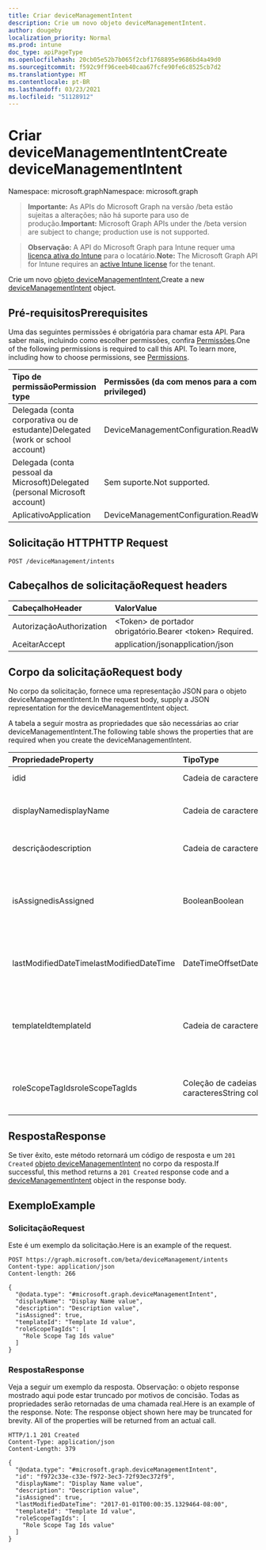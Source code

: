 ```yaml
---
title: Criar deviceManagementIntent
description: Crie um novo objeto deviceManagementIntent.
author: dougeby
localization_priority: Normal
ms.prod: intune
doc_type: apiPageType
ms.openlocfilehash: 20cb05e52b7b065f2cbf1768895e9686bd4a49d0
ms.sourcegitcommit: f592c9ff96ceeb40caa67fcfe90fe6c8525cb7d2
ms.translationtype: MT
ms.contentlocale: pt-BR
ms.lasthandoff: 03/23/2021
ms.locfileid: "51128912"
---
```

# <a name="create-devicemanagementintent"></a><span data-ttu-id="38fb4-103">Criar deviceManagementIntent</span><span class="sxs-lookup"><span data-stu-id="38fb4-103">Create deviceManagementIntent</span></span>

<span data-ttu-id="38fb4-104">Namespace: microsoft.graph</span><span class="sxs-lookup"><span data-stu-id="38fb4-104">Namespace: microsoft.graph</span></span>

> <span data-ttu-id="38fb4-105">**Importante:** As APIs do Microsoft Graph na versão /beta estão sujeitas a alterações; não há suporte para uso de produção.</span><span class="sxs-lookup"><span data-stu-id="38fb4-105">**Important:** Microsoft Graph APIs under the /beta version are subject to change; production use is not supported.</span></span>

> <span data-ttu-id="38fb4-106">**Observação:** A API do Microsoft Graph para Intune requer uma [licença ativa do Intune](https://go.microsoft.com/fwlink/?linkid=839381) para o locatário.</span><span class="sxs-lookup"><span data-stu-id="38fb4-106">**Note:** The Microsoft Graph API for Intune requires an [active Intune license](https://go.microsoft.com/fwlink/?linkid=839381) for the tenant.</span></span>

<span data-ttu-id="38fb4-107">Crie um novo [objeto deviceManagementIntent.](../resources/intune-deviceintent-devicemanagementintent.md)</span><span class="sxs-lookup"><span data-stu-id="38fb4-107">Create a new [deviceManagementIntent](../resources/intune-deviceintent-devicemanagementintent.md) object.</span></span>

## <a name="prerequisites"></a><span data-ttu-id="38fb4-108">Pré-requisitos</span><span class="sxs-lookup"><span data-stu-id="38fb4-108">Prerequisites</span></span>
<span data-ttu-id="38fb4-p101">Uma das seguintes permissões é obrigatória para chamar esta API. Para saber mais, incluindo como escolher permissões, confira [Permissões](/graph/permissions-reference).</span><span class="sxs-lookup"><span data-stu-id="38fb4-p101">One of the following permissions is required to call this API. To learn more, including how to choose permissions, see [Permissions](/graph/permissions-reference).</span></span>

|<span data-ttu-id="38fb4-111">Tipo de permissão</span><span class="sxs-lookup"><span data-stu-id="38fb4-111">Permission type</span></span>|<span data-ttu-id="38fb4-112">Permissões (da com menos para a com mais privilégios)</span><span class="sxs-lookup"><span data-stu-id="38fb4-112">Permissions (from least to most privileged)</span></span>|
|:---|:---|
|<span data-ttu-id="38fb4-113">Delegada (conta corporativa ou de estudante)</span><span class="sxs-lookup"><span data-stu-id="38fb4-113">Delegated (work or school account)</span></span>|<span data-ttu-id="38fb4-114">DeviceManagementConfiguration.ReadWrite.All</span><span class="sxs-lookup"><span data-stu-id="38fb4-114">DeviceManagementConfiguration.ReadWrite.All</span></span>|
|<span data-ttu-id="38fb4-115">Delegada (conta pessoal da Microsoft)</span><span class="sxs-lookup"><span data-stu-id="38fb4-115">Delegated (personal Microsoft account)</span></span>|<span data-ttu-id="38fb4-116">Sem suporte.</span><span class="sxs-lookup"><span data-stu-id="38fb4-116">Not supported.</span></span>|
|<span data-ttu-id="38fb4-117">Aplicativo</span><span class="sxs-lookup"><span data-stu-id="38fb4-117">Application</span></span>|<span data-ttu-id="38fb4-118">DeviceManagementConfiguration.ReadWrite.All</span><span class="sxs-lookup"><span data-stu-id="38fb4-118">DeviceManagementConfiguration.ReadWrite.All</span></span>|

## <a name="http-request"></a><span data-ttu-id="38fb4-119">Solicitação HTTP</span><span class="sxs-lookup"><span data-stu-id="38fb4-119">HTTP Request</span></span>
<!-- {
  "blockType": "ignored"
}
-->
``` http
POST /deviceManagement/intents
```

## <a name="request-headers"></a><span data-ttu-id="38fb4-120">Cabeçalhos de solicitação</span><span class="sxs-lookup"><span data-stu-id="38fb4-120">Request headers</span></span>
|<span data-ttu-id="38fb4-121">Cabeçalho</span><span class="sxs-lookup"><span data-stu-id="38fb4-121">Header</span></span>|<span data-ttu-id="38fb4-122">Valor</span><span class="sxs-lookup"><span data-stu-id="38fb4-122">Value</span></span>|
|:---|:---|
|<span data-ttu-id="38fb4-123">Autorização</span><span class="sxs-lookup"><span data-stu-id="38fb4-123">Authorization</span></span>|<span data-ttu-id="38fb4-124">&lt;Token&gt; de portador obrigatório.</span><span class="sxs-lookup"><span data-stu-id="38fb4-124">Bearer &lt;token&gt; Required.</span></span>|
|<span data-ttu-id="38fb4-125">Aceitar</span><span class="sxs-lookup"><span data-stu-id="38fb4-125">Accept</span></span>|<span data-ttu-id="38fb4-126">application/json</span><span class="sxs-lookup"><span data-stu-id="38fb4-126">application/json</span></span>|

## <a name="request-body"></a><span data-ttu-id="38fb4-127">Corpo da solicitação</span><span class="sxs-lookup"><span data-stu-id="38fb4-127">Request body</span></span>
<span data-ttu-id="38fb4-128">No corpo da solicitação, fornece uma representação JSON para o objeto deviceManagementIntent.</span><span class="sxs-lookup"><span data-stu-id="38fb4-128">In the request body, supply a JSON representation for the deviceManagementIntent object.</span></span>

<span data-ttu-id="38fb4-129">A tabela a seguir mostra as propriedades que são necessárias ao criar deviceManagementIntent.</span><span class="sxs-lookup"><span data-stu-id="38fb4-129">The following table shows the properties that are required when you create the deviceManagementIntent.</span></span>

|<span data-ttu-id="38fb4-130">Propriedade</span><span class="sxs-lookup"><span data-stu-id="38fb4-130">Property</span></span>|<span data-ttu-id="38fb4-131">Tipo</span><span class="sxs-lookup"><span data-stu-id="38fb4-131">Type</span></span>|<span data-ttu-id="38fb4-132">Descrição</span><span class="sxs-lookup"><span data-stu-id="38fb4-132">Description</span></span>|
|:---|:---|:---|
|<span data-ttu-id="38fb4-133">id</span><span class="sxs-lookup"><span data-stu-id="38fb4-133">id</span></span>|<span data-ttu-id="38fb4-134">Cadeia de caracteres</span><span class="sxs-lookup"><span data-stu-id="38fb4-134">String</span></span>|<span data-ttu-id="38fb4-135">A ID de intenção</span><span class="sxs-lookup"><span data-stu-id="38fb4-135">The intent ID</span></span>|
|<span data-ttu-id="38fb4-136">displayName</span><span class="sxs-lookup"><span data-stu-id="38fb4-136">displayName</span></span>|<span data-ttu-id="38fb4-137">Cadeia de caracteres</span><span class="sxs-lookup"><span data-stu-id="38fb4-137">String</span></span>|<span data-ttu-id="38fb4-138">O nome de exibição dado pelo usuário</span><span class="sxs-lookup"><span data-stu-id="38fb4-138">The user given display name</span></span>|
|<span data-ttu-id="38fb4-139">descrição</span><span class="sxs-lookup"><span data-stu-id="38fb4-139">description</span></span>|<span data-ttu-id="38fb4-140">Cadeia de caracteres</span><span class="sxs-lookup"><span data-stu-id="38fb4-140">String</span></span>|<span data-ttu-id="38fb4-141">A descrição dada pelo usuário</span><span class="sxs-lookup"><span data-stu-id="38fb4-141">The user given description</span></span>|
|<span data-ttu-id="38fb4-142">isAssigned</span><span class="sxs-lookup"><span data-stu-id="38fb4-142">isAssigned</span></span>|<span data-ttu-id="38fb4-143">Boolean</span><span class="sxs-lookup"><span data-stu-id="38fb4-143">Boolean</span></span>|<span data-ttu-id="38fb4-144">Significa se a intenção é atribuída ou não aos usuários</span><span class="sxs-lookup"><span data-stu-id="38fb4-144">Signifies whether or not the intent is assigned to users</span></span>|
|<span data-ttu-id="38fb4-145">lastModifiedDateTime</span><span class="sxs-lookup"><span data-stu-id="38fb4-145">lastModifiedDateTime</span></span>|<span data-ttu-id="38fb4-146">DateTimeOffset</span><span class="sxs-lookup"><span data-stu-id="38fb4-146">DateTimeOffset</span></span>|<span data-ttu-id="38fb4-147">Quando a intenção foi modificada pela última vez</span><span class="sxs-lookup"><span data-stu-id="38fb4-147">When the intent was last modified</span></span>|
|<span data-ttu-id="38fb4-148">templateId</span><span class="sxs-lookup"><span data-stu-id="38fb4-148">templateId</span></span>|<span data-ttu-id="38fb4-149">Cadeia de caracteres</span><span class="sxs-lookup"><span data-stu-id="38fb4-149">String</span></span>|<span data-ttu-id="38fb4-150">A ID do modelo de que essa intenção foi criada (se alguma)</span><span class="sxs-lookup"><span data-stu-id="38fb4-150">The ID of the template this intent was created from (if any)</span></span>|
|<span data-ttu-id="38fb4-151">roleScopeTagIds</span><span class="sxs-lookup"><span data-stu-id="38fb4-151">roleScopeTagIds</span></span>|<span data-ttu-id="38fb4-152">Coleção de cadeias de caracteres</span><span class="sxs-lookup"><span data-stu-id="38fb4-152">String collection</span></span>|<span data-ttu-id="38fb4-153">Lista de marcas de escopo para esta instância entity.</span><span class="sxs-lookup"><span data-stu-id="38fb4-153">List of Scope Tags for this Entity instance.</span></span>|



## <a name="response"></a><span data-ttu-id="38fb4-154">Resposta</span><span class="sxs-lookup"><span data-stu-id="38fb4-154">Response</span></span>
<span data-ttu-id="38fb4-155">Se tiver êxito, este método retornará um código de resposta e um `201 Created` [objeto deviceManagementIntent](../resources/intune-deviceintent-devicemanagementintent.md) no corpo da resposta.</span><span class="sxs-lookup"><span data-stu-id="38fb4-155">If successful, this method returns a `201 Created` response code and a [deviceManagementIntent](../resources/intune-deviceintent-devicemanagementintent.md) object in the response body.</span></span>

## <a name="example"></a><span data-ttu-id="38fb4-156">Exemplo</span><span class="sxs-lookup"><span data-stu-id="38fb4-156">Example</span></span>

### <a name="request"></a><span data-ttu-id="38fb4-157">Solicitação</span><span class="sxs-lookup"><span data-stu-id="38fb4-157">Request</span></span>
<span data-ttu-id="38fb4-158">Este é um exemplo da solicitação.</span><span class="sxs-lookup"><span data-stu-id="38fb4-158">Here is an example of the request.</span></span>
``` http
POST https://graph.microsoft.com/beta/deviceManagement/intents
Content-type: application/json
Content-length: 266

{
  "@odata.type": "#microsoft.graph.deviceManagementIntent",
  "displayName": "Display Name value",
  "description": "Description value",
  "isAssigned": true,
  "templateId": "Template Id value",
  "roleScopeTagIds": [
    "Role Scope Tag Ids value"
  ]
}
```

### <a name="response"></a><span data-ttu-id="38fb4-159">Resposta</span><span class="sxs-lookup"><span data-stu-id="38fb4-159">Response</span></span>
<span data-ttu-id="38fb4-p102">Veja a seguir um exemplo da resposta. Observação: o objeto response mostrado aqui pode estar truncado por motivos de concisão. Todas as propriedades serão retornadas de uma chamada real.</span><span class="sxs-lookup"><span data-stu-id="38fb4-p102">Here is an example of the response. Note: The response object shown here may be truncated for brevity. All of the properties will be returned from an actual call.</span></span>
``` http
HTTP/1.1 201 Created
Content-Type: application/json
Content-Length: 379

{
  "@odata.type": "#microsoft.graph.deviceManagementIntent",
  "id": "f972c33e-c33e-f972-3ec3-72f93ec372f9",
  "displayName": "Display Name value",
  "description": "Description value",
  "isAssigned": true,
  "lastModifiedDateTime": "2017-01-01T00:00:35.1329464-08:00",
  "templateId": "Template Id value",
  "roleScopeTagIds": [
    "Role Scope Tag Ids value"
  ]
}
```




